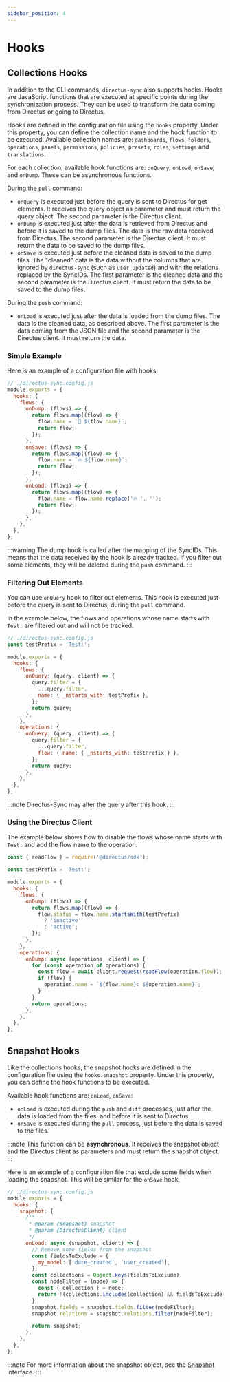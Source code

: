 ```yaml
---
sidebar_position: 4
---
```


# Hooks

## Collections Hooks

In addition to the CLI commands, `directus-sync` also supports hooks. Hooks are JavaScript functions that are executed at specific points during the synchronization process. They can be used to transform the data coming from Directus or going to Directus.

Hooks are defined in the configuration file using the `hooks` property. Under this property, you can define the collection name and the hook function to be executed. Available collection names are: `dashboards`, `flows`, `folders`, `operations`, `panels`, `permissions`, `policies`, `presets`, `roles`, `settings` and `translations`.

For each collection, available hook functions are: `onQuery`, `onLoad`, `onSave`, and `onDump`. These can be asynchronous functions.

During the `pull` command:

- `onQuery` is executed just before the query is sent to Directus for get elements. It receives the query object as parameter and must return the query object. The second parameter is the Directus client.
- `onDump` is executed just after the data is retrieved from Directus and before it is saved to the dump files. The data is the raw data received from Directus. The second parameter is the Directus client. It must return the data to be saved to the dump files.
- `onSave` is executed just before the cleaned data is saved to the dump files. The "cleaned" data is the data without the columns that are ignored by `directus-sync` (such as `user_updated`) and with the relations replaced by the SyncIDs. The first parameter is the cleaned data and the second parameter is the Directus client. It must return the data to be saved to the dump files.

During the `push` command:

- `onLoad` is executed just after the data is loaded from the dump files. The data is the cleaned data, as described above. The first parameter is the data coming from the JSON file and the second parameter is the Directus client. It must return the data.

### Simple Example

Here is an example of a configuration file with hooks:

```javascript
// ./directus-sync.config.js
module.exports = {
  hooks: {
    flows: {
      onDump: (flows) => {
        return flows.map((flow) => {
          flow.name = `🧊 ${flow.name}`;
          return flow;
        });
      },
      onSave: (flows) => {
        return flows.map((flow) => {
          flow.name = `🔥 ${flow.name}`;
          return flow;
        });
      },
      onLoad: (flows) => {
        return flows.map((flow) => {
          flow.name = flow.name.replace('🔥 ', '');
          return flow;
        });
      },
    },
  },
};
```

:::warning
The dump hook is called after the mapping of the SyncIDs. This means that the data received by the hook is already tracked. If you filter out some elements, they will be deleted during the `push` command.
:::

### Filtering Out Elements

You can use `onQuery` hook to filter out elements. This hook is executed just before the query is sent to Directus, during the `pull` command.

In the example below, the flows and operations whose name starts with `Test:` are filtered out and will not be tracked.

```javascript
// ./directus-sync.config.js
const testPrefix = 'Test:';

module.exports = {
  hooks: {
    flows: {
      onQuery: (query, client) => {
        query.filter = {
          ...query.filter,
          name: { _nstarts_with: testPrefix },
        };
        return query;
      },
    },
    operations: {
      onQuery: (query, client) => {
        query.filter = {
          ...query.filter,
          flow: { name: { _nstarts_with: testPrefix } },
        };
        return query;
      },
    },
  },
};
```

:::note
Directus-Sync may alter the query after this hook.
:::

### Using the Directus Client

The example below shows how to disable the flows whose name starts with `Test:` and add the flow name to the operation.

```javascript
const { readFlow } = require('@directus/sdk');

const testPrefix = 'Test:';

module.exports = {
  hooks: {
    flows: {
      onDump: (flows) => {
        return flows.map((flow) => {
          flow.status = flow.name.startsWith(testPrefix)
            ? 'inactive'
            : 'active';
        });
      },
    },
    operations: {
      onDump: async (operations, client) => {
        for (const operation of operations) {
          const flow = await client.request(readFlow(operation.flow));
          if (flow) {
            operation.name = `${flow.name}: ${operation.name}`;
          }
        }
        return operations;
      },
    },
  },
};
```

## Snapshot Hooks

Like the collections hooks, the snapshot hooks are defined in the configuration file using the `hooks.snapshot` property. Under this property, you can define the hook functions to be executed.

Available hook functions are: `onLoad`, `onSave`:

- `onLoad` is executed during the `push` and `diff` processes, just after the data is loaded from the files, and before it is sent to Directus.
- `onSave` is executed during the `pull` process, just before the data is saved to the files.

:::note
This function can be **asynchronous**. It receives the snapshot object and the Directus client as parameters and must return the snapshot object.
:::

Here is an example of a configuration file that exclude some fields when loading the snapshot. This will be similar for the `onSave` hook.

```javascript
// ./directus-sync.config.js
module.exports = {
  hooks: {
    snapshot: {
      /**
       * @param {Snapshot} snapshot
       * @param {DirectusClient} client
       */
      onLoad: async (snapshot, client) => {
        // Remove some fields from the snapshot
        const fieldsToExclude = {
          my_model: ['date_created', 'user_created'],
        };
        const collections = Object.keys(fieldsToExclude);
        const nodeFilter = (node) => {
          const { collection } = node;
          return !(collections.includes(collection) && fieldsToExclude[collection].includes(node.field));
        }
        snapshot.fields = snapshot.fields.filter(nodeFilter);
        snapshot.relations = snapshot.relations.filter(nodeFilter);

        return snapshot;
      },
    },
  },
};
```

:::note
For more information about the snapshot object, see the [Snapshot](./packages/cli/src/lib/services/snapshot/interfaces.ts) interface. 
:::
